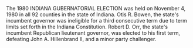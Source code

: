 The 1980 INDIANA GUBERNATORIAL ELECTION was held on November 4, 1980 in all 92 counties in the state of Indiana. Otis R. Bowen, the state's incumbent governor was ineligible for a third consecutive term due to term limits set forth in the Indiana Constitution. Robert D. Orr, the state's incumbent Republican lieutenant governor, was elected to his first term, defeating John A. Hillenbrand II, and a minor party challenger.
